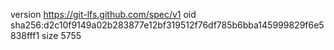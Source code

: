 version https://git-lfs.github.com/spec/v1
oid sha256:d2c10f9149a02b283877e12bf319512f76df785b6bba145999829f6e5838fff1
size 5755
